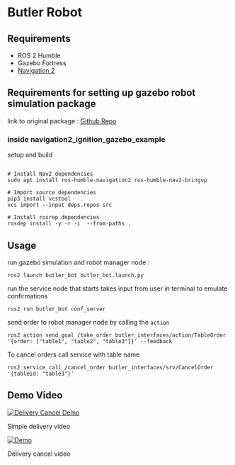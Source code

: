 
# Butler Robot 

## Requirements
 - ROS 2 Humble
 - Gazebo Fortress
 - [Navigation 2](https://navigation.ros.org/build_instructions/index.html#install)
   
## Requirements for setting up gazebo robot simulation package
link to original package : [Github Repo](https://github.com/art-e-fact/navigation2_ignition_gazebo_example)

### inside navigation2_ignition_gazebo_example

setup and build
```

# Install Nav2 dependencies
sudo apt install ros-humble-navigation2 ros-humble-nav2-bringup

# Import source dependencies
pip3 install vcstool
vcs import --input deps.repos src

# Install rosrep dependencies
rosdep install -y -r -i  --from-paths . 

```

## Usage

run gazebo simulation and robot manager node :

```
ros2 launch butler_bot butler_bot.launch.py
```

run the service node that starts takes input from user in terminal to emulate confirmations

```
ros2 run butler_bot conf_server 
```

send order to robot manager node by calling the `action`

```
ros2 action send_goal /take_order butler_interfaces/action/TableOrder '{order: ["table1", "table2", "table3"]}' --feedback
```

To cancel orders call service with table name

```
ros2 service call /cancel_order butler_interfaces/srv/CancelOrder '{tableid: "table3"}'
```

## Demo Video

[![Delivery Cancel Demo](https://img.youtube.com/vi/OeQ2RmKH4vA/0.jpg)](https://youtu.be/OeQ2RmKH4vA)


Simple delivery video 


[![Demo](https://img.youtube.com/vi/WktzcJttmdk/0.jpg)](https://youtu.be/WktzcJttmdk)

Delivery cancel video 